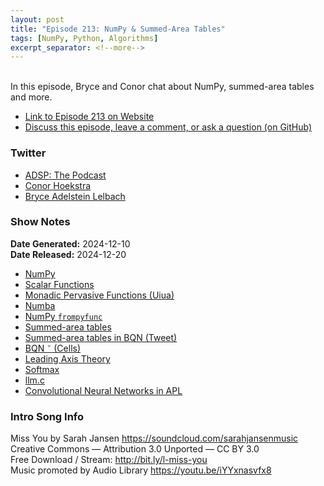 ```yaml
---
layout: post
title: "Episode 213: NumPy & Summed-Area Tables"
tags: [NumPy, Python, Algorithms]
excerpt_separator: <!--more-->
---
```



<br>In this episode, Bryce and Conor chat about NumPy, summed-area tables and more.

<!--more-->

* [Link to Episode 213 on Website](https://adspthepodcast.com/2024/12/20/Episode-213.html)
* [Discuss this episode, leave a comment, or ask a question (on GitHub)](https://github.com/codereport/adsp2/discussions/112)

### Twitter
 
* [ADSP: The Podcast](https://twitter.com/adspthepodcast)
* [Conor Hoekstra](https://twitter.com/code_report)
* [Bryce Adelstein Lelbach](https://twitter.com/blelbach)

### Show Notes

**Date Generated:** 2024-12-10 <br>
**Date Released:** 2024-12-20

* [NumPy](https://numpy.org/doc/stable/index.html)
* [Scalar Functions](https://aplwiki.com/wiki/Scalar_function)
* [Monadic Pervasive Functions (Uiua)](https://aplwiki.com/wiki/Uiua#Monadic_Pervasive)
* [Numba](https://numba.pydata.org/)
* [NumPy `frompyfunc`](https://numpy.org/doc/stable/reference/generated/numpy.frompyfunc.html)
* [Summed-area tables](https://en.wikipedia.org/wiki/Summed-area_table)
* [Summed-area tables in BQN (Tweet)](https://x.com/code_report/status/1866540323176059067)
* [BQN `˘` (Cells)](https://mlochbaum.github.io/BQN/doc/rank.html#cells)
* [Leading Axis Theory](https://aplwiki.com/wiki/Leading_axis_theory)
* [Softmax](https://en.wikipedia.org/wiki/Softmax_function)
* [llm.c](https://github.com/karpathy/llm.c)
* [Convolutional Neural Networks in APL](https://dl.acm.org/doi/pdf/10.1145/3315454.3329960)

### Intro Song Info
 
Miss You by Sarah Jansen https://soundcloud.com/sarahjansenmusic<br>
Creative Commons — Attribution 3.0 Unported — CC BY 3.0<br>
Free Download / Stream: http://bit.ly/l-miss-you<br>
Music promoted by Audio Library https://youtu.be/iYYxnasvfx8<br>
